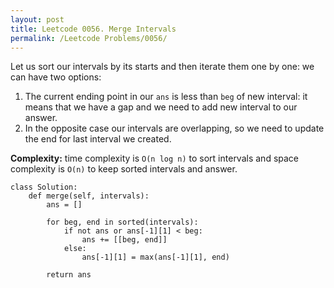 ```yaml
---
layout: post
title: Leetcode 0056. Merge Intervals
permalink: /Leetcode Problems/0056/
---
```


Let us sort our intervals by its starts and then iterate them one by one: we can have two options:

1. The current ending point in our `ans` is less than `beg` of new interval: it means that we have a gap and we need to add new interval to our answer.
2. In the opposite case our intervals are overlapping, so we need to update the end for last interval we created.

**Complexity:** time complexity is `O(n log n)` to sort intervals and space complexity is `O(n)` to keep sorted intervals and answer.

```
class Solution:
    def merge(self, intervals):
        ans = []
        
        for beg, end in sorted(intervals):
            if not ans or ans[-1][1] < beg:
                ans += [[beg, end]]
            else:
                ans[-1][1] = max(ans[-1][1], end)

        return ans
```